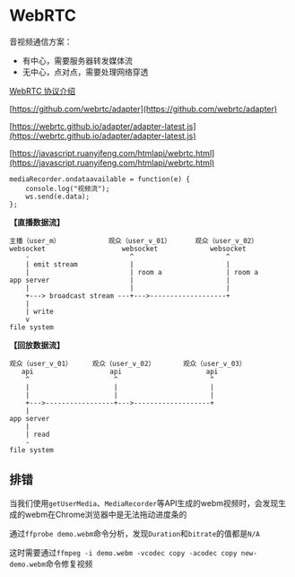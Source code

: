 # WebRTC

音视频通信方案：

- 有中心，需要服务器转发媒体流
- 无中心，点对点，需要处理网络穿透

[WebRTC 协议介绍](https://developer.mozilla.org/zh-CN/docs/Web/API/WebRTC_API/Protocols)

[https://github.com/webrtc/adapter](https://github.com/webrtc/adapter)

[https://webrtc.github.io/adapter/adapter-latest.js](https://webrtc.github.io/adapter/adapter-latest.js)

[https://javascript.ruanyifeng.com/htmlapi/webrtc.html](https://javascript.ruanyifeng.com/htmlapi/webrtc.html)

```
mediaRecorder.ondataavailable = function(e) {
    console.log("视频流");
    ws.send(e.data);
};
```

**【直播数据流】**
```
主播（user_m）            观众（user_v_01）      观众（user_v_02）
websocket                   websocket             websocket
    -                         ^                       ^
    | emit stream             |                       |
    |                         | room a                | room a
app server                    |                       |
    |                         |                       |
    +---> broadcast stream ---+--->-------------------+
    |
    | write
    v
file system
```

**【回放数据流】**
```
观众（user_v_01）     观众（user_v_02）       观众（user_v_03）
   api                   api                     api
    ^                     ^                       ^
    |                     |                       |
    |                     |                       |
    +--->-----------------+--->-------------------+
    |
app server
    |
    | read
    -
file system
```

## 排错

当我们使用`getUserMedia`、`MediaRecorder`等API生成的webm视频时，会发现生成的webm在Chrome浏览器中是无法拖动进度条的

通过`ffprobe demo.webm`命令分析，发现`Duration`和`bitrate`的值都是`N/A`

这时需要通过`ffmpeg -i demo.webm -vcodec copy -acodec copy new-demo.webm`命令修复视频
